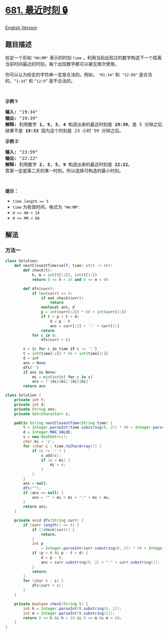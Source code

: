 # [681. 最近时刻 🔒](https://leetcode.cn/problems/next-closest-time)

[English Version](/solution/0600-0699/0681.Next%20Closest%20Time/README_EN.md)

<!-- tags:哈希表,字符串,回溯,枚举 -->

<!-- difficulty:中等 -->

## 题目描述

<!-- 这里写题目描述 -->

<p>给定一个形如<meta charset="UTF-8" />&nbsp;<code>"HH:MM"</code> 表示的时刻<meta charset="UTF-8" />&nbsp;<code>time</code>&nbsp;，利用当前出现过的数字构造下一个距离当前时间最近的时刻。每个出现数字都可以被无限次使用。</p>

<p>你可以认为给定的字符串一定是合法的。例如，<meta charset="UTF-8" />&nbsp;<code>"01:34"</code> 和 <meta charset="UTF-8" />&nbsp;<code>"12:09"</code> 是合法的，<code>“1:34”</code> 和 <code>“12:9”</code> 是不合法的。</p>

<p>&nbsp;</p>

<p><strong>示例 1:</strong></p>

<pre>
<strong>输入:</strong> "19:34"
<strong>输出:</strong> "19:39"
<strong>解释:</strong> 利用数字 <strong>1, 9, 3, 4</strong> 构造出来的最近时刻是 <strong>19:39</strong>，是 5 分钟之后。
结果不是 <strong>19:33</strong> 因为这个时刻是 23 小时 59 分钟之后。
</pre>

<p><strong>示例 2:</strong></p>

<pre>
<strong>输入:</strong> "23:59"
<strong>输出:</strong> "22:22"
<strong>解释:</strong> 利用数字 <strong>2, 3, 5, 9</strong> 构造出来的最近时刻是 <strong>22:22</strong>。 
答案一定是第二天的某一时刻，所以选择可构造的最小时刻。
</pre>

<p>&nbsp;</p>

<p><strong>提示：</strong></p>

<p><meta charset="UTF-8" /></p>

<ul>
	<li><code>time.length == 5</code></li>
	<li><code>time</code>&nbsp;为有效时间，格式为&nbsp;<code>"HH:MM"</code>.</li>
	<li><code>0 &lt;= HH &lt; 24</code></li>
	<li><code>0 &lt;= MM &lt; 60</code></li>
</ul>

## 解法

### 方法一

<!-- tabs:start -->

```python
class Solution:
    def nextClosestTime(self, time: str) -> str:
        def check(t):
            h, m = int(t[:2]), int(t[2:])
            return 0 <= h < 24 and 0 <= m < 60

        def dfs(curr):
            if len(curr) == 4:
                if not check(curr):
                    return
                nonlocal ans, d
                p = int(curr[:2]) * 60 + int(curr[2:])
                if t < p < t + d:
                    d = p - t
                    ans = curr[:2] + ':' + curr[2:]
                return
            for c in s:
                dfs(curr + c)

        s = {c for c in time if c != ':'}
        t = int(time[:2]) * 60 + int(time[3:])
        d = inf
        ans = None
        dfs('')
        if ans is None:
            mi = min(int(c) for c in s)
            ans = f'{mi}{mi}:{mi}{mi}'
        return ans
```

```java
class Solution {
    private int t;
    private int d;
    private String ans;
    private Set<Character> s;

    public String nextClosestTime(String time) {
        t = Integer.parseInt(time.substring(0, 2)) * 60 + Integer.parseInt(time.substring(3));
        d = Integer.MAX_VALUE;
        s = new HashSet<>();
        char mi = 'z';
        for (char c : time.toCharArray()) {
            if (c != ':') {
                s.add(c);
                if (c < mi) {
                    mi = c;
                }
            }
        }
        ans = null;
        dfs("");
        if (ans == null) {
            ans = "" + mi + mi + ":" + mi + mi;
        }
        return ans;
    }

    private void dfs(String curr) {
        if (curr.length() == 4) {
            if (!check(curr)) {
                return;
            }
            int p
                = Integer.parseInt(curr.substring(0, 2)) * 60 + Integer.parseInt(curr.substring(2));
            if (p > t && p - t < d) {
                d = p - t;
                ans = curr.substring(0, 2) + ":" + curr.substring(2);
            }
            return;
        }
        for (char c : s) {
            dfs(curr + c);
        }
    }

    private boolean check(String t) {
        int h = Integer.parseInt(t.substring(0, 2));
        int m = Integer.parseInt(t.substring(2));
        return 0 <= h && h < 24 && 0 <= m && m < 60;
    }
}
```

<!-- tabs:end -->

<!-- end -->
